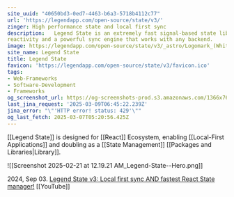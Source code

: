 ```yaml
---
site_uuid: "40650bd3-0ed7-4463-b6a3-5718b4112c77"
url: 'https://legendapp.com/open-source/state/v3/'
zinger: High performance state and local first sync
description:   Legend State is an extremely fast signal-based state library with fine-grained
reactivity and a powerful sync engine that works with any backend.
image: https://legendapp.com/open-source/state/v3/_astro/Logomark_(White).BFbx2HQ__ZXR6FG.svg
site_name: Legend State
title: Legend State
favicon: 'https://legendapp.com/open-source/state/v3/favicon.ico'
tags:
- Web-Frameworks
- Software-Development
- Frameworks
og_screenshot_url: https://og-screenshots-prod.s3.amazonaws.com/1366x768/80/false/15d0aa3a80b9ec3bef65a28eb8b598aec3eeedf543e25ee159661e10c83c663b.jpeg
last_jina_request: '2025-03-09T06:45:22.239Z'
jina_error: "\"'HTTP error! status: 429'\""
og_last_fetch: 2025-03-07T05:20:56.425Z
---
```


[[Legend State]] is designed for [[React]] Ecosystem, enabling [[Local-First Applications]] and doubling as a [[State Management]] [[Packages and Libraries|Library]].

![[Screenshot 2025-02-21 at 12.19.21 AM_Legend-State--Hero.png]]

2024, Sep 03. [Legend State v3: Local first sync AND fastest React State manager!](https://youtu.be/xkWvDG6uEfk?si=8EKpaV9H7z4924Jt) [[YouTube]]





